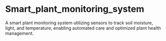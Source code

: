 # Smart_plant_monitoring_system
A smart plant monitoring system utilizing sensors to track soil moisture, light, and temperature, enabling automated care and optimized plant health management.
